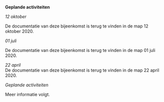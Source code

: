 **Geplande activiteiten**  
  
_12 oktober_  

De documentatie van deze bijeenkomst is terug te vinden in de map 12 oktober 2020. 

_01 juli_  

De documentatie van deze bijeenkomst is terug te vinden in de map 01 juli 2020.  

_22 april_  
De documentatie van deze bijeenkomst is terug te vinden in de map 22 april 2020.  
  
_Geplande activiteiten_
  
Meer informatie volgt.

